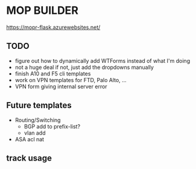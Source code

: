 # MOP BUILDER

https://mopr-flask.azurewebsites.net/

## TODO 

- figure out how to dynamically add WTForms instead of what I'm doing
- not a huge deal if not, just add the dropdowns manually
- finish A10 and F5 cli templates
- work on VPN templates for FTD, Palo Alto, ...
- VPN form giving internal server error

## Future templates

- Routing/Switching
  - BGP add to prefix-list?
  - vlan add
- ASA acl nat

## track usage
